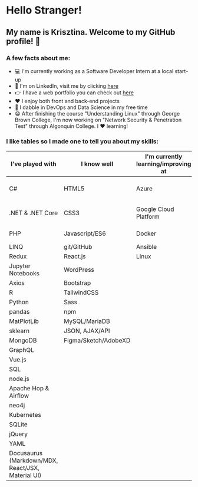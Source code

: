 # Hello Stranger!

## My name is Krisztina. Welcome to my GitHub profile! :wave:


### A few facts about me:
- :computer: I'm currently working as a Software Developer Intern at a local start-up 
- :briefcase: I'm on LinkedIn, visit me by clicking [here](https://www.linkedin.com/in/krisztinapap/)
- :point_right: I have a web portfolio you can check out [here](https://www.kriszdev.com/)
- :heart: I enjoy both front and back-end projects
- :brain: I dabble in DevOps and Data Science in my free time
- :grin: After finishing the course "Understanding Linux" through George Brown College, I'm now working on "Network Security & Penetration Test" through Algonquin College. I :heart: learning!


### I like tables so I made one to tell you about my skills:

I've played with | I know well | I'm currently learning/improving at | I want to know!
---------------- | ------ | ----------------------- | --------------
C# | HTML5 | Azure | Amazon Web Services
.NET & .NET Core | CSS3 | Google Cloud Platform | Improve my testing skills
PHP | Javascript/ES6 | Docker | Information Security
LINQ | git/GitHub | Ansible | C++
Redux | React.js | Linux | TypeScript
Jupyter Notebooks | WordPress |  | Chef
Axios | Bootstrap | | 
R | TailwindCSS | | 
Python | Sass | |
pandas | npm | | 
MatPlotLib | MySQL/MariaDB | 
sklearn | JSON, AJAX/API 
MongoDB | Figma/Sketch/AdobeXD
GraphQL |
Vue.js | 
SQL |
node.js |
Apache Hop & Airflow |
neo4j |
Kubernetes |
SQLite |
jQuery |
YAML |
Docusaurus (Markdown/MDX, React/JSX, Material UI) |

